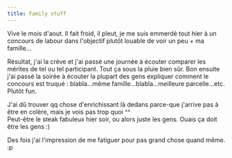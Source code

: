 ```yaml
---
title: Family stuff
---
```


Vive le mois d'aout. Il fait froid, il pleut, je me suis emmerdé tout hier à
un concours de labour dans l'objectif plutôt louable de voir un peu + ma
famille...

Résultat, j'ai la crève et j'ai passé une journée à écouter comparer les
mérites de tel ou tel participant. Tout ça sous la pluie bien sûr. Bon ensuite
j'ai passé la soirée à écouter la plupart des gens expliquer comment le
concours est truqué : blabla...même famille...blabla...meilleure
parcelle...etc. Plutôt fun.

J'ai dû trouver qq chose d'enrichissant là dedans parce-que j'arrive pas à
être en colère, mais je vois pas trop quoi ^^  
Peut-être le steak fabuleux hier soir, ou alors juste les gens. Ouais ça doit
être les gens :)

Des fois j'ai l'impression de me fatiguer pour pas grand chose quand même. :p

